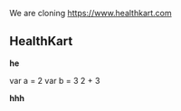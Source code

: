 We are cloning https://www.healthkart.com

<h2> HealthKart</h2>

**he**

var a = 2
var b = 3
2 + 3

<b> hhh</b>
